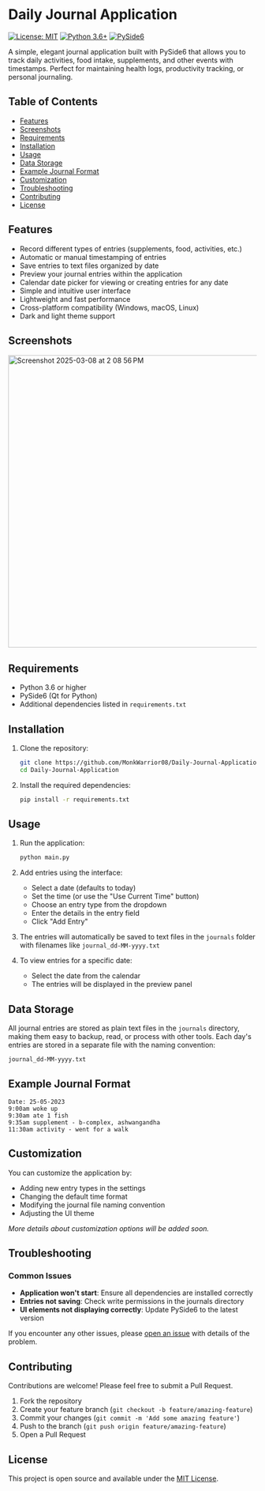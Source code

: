 # Daily Journal Application

[![License: MIT](https://img.shields.io/badge/License-MIT-yellow.svg)](https://opensource.org/licenses/MIT)
[![Python 3.6+](https://img.shields.io/badge/python-3.6+-blue.svg)](https://www.python.org/downloads/)
[![PySide6](https://img.shields.io/badge/PySide6-6.0+-green.svg)](https://wiki.qt.io/Qt_for_Python)

A simple, elegant journal application built with PySide6 that allows you to track daily activities, food intake, supplements, and other events with timestamps. Perfect for maintaining health logs, productivity tracking, or personal journaling.

## Table of Contents
- [Features](#features)
- [Screenshots](#screenshots)
- [Requirements](#requirements)
- [Installation](#installation)
- [Usage](#usage)
- [Data Storage](#data-storage)
- [Example Journal Format](#example-journal-format)
- [Customization](#customization)
- [Troubleshooting](#troubleshooting)
- [Contributing](#contributing)
- [License](#license)

## Features

- Record different types of entries (supplements, food, activities, etc.)
- Automatic or manual timestamping of entries
- Save entries to text files organized by date
- Preview your journal entries within the application
- Calendar date picker for viewing or creating entries for any date
- Simple and intuitive user interface
- Lightweight and fast performance
- Cross-platform compatibility (Windows, macOS, Linux)
- Dark and light theme support

## Screenshots

<img width="592" alt="Screenshot 2025-03-08 at 2 08 56 PM" src="https://github.com/user-attachments/assets/64b41a20-a5f3-458e-a306-6b1ef3dd7988" />

## Requirements

- Python 3.6 or higher
- PySide6 (Qt for Python)
- Additional dependencies listed in `requirements.txt`

## Installation

1. Clone the repository:
   ```bash
   git clone https://github.com/MonkWarrior08/Daily-Journal-Application.git
   cd Daily-Journal-Application
   ```

2. Install the required dependencies:
   ```bash
   pip install -r requirements.txt
   ```

## Usage

1. Run the application:
   ```bash
   python main.py
   ```

2. Add entries using the interface:
   - Select a date (defaults to today)
   - Set the time (or use the "Use Current Time" button)
   - Choose an entry type from the dropdown
   - Enter the details in the entry field
   - Click "Add Entry"

3. The entries will automatically be saved to text files in the `journals` folder with filenames like `journal_dd-MM-yyyy.txt`

4. To view entries for a specific date:
   - Select the date from the calendar
   - The entries will be displayed in the preview panel

## Data Storage

All journal entries are stored as plain text files in the `journals` directory, making them easy to backup, read, or process with other tools. Each day's entries are stored in a separate file with the naming convention:

```
journal_dd-MM-yyyy.txt
```

## Example Journal Format

```
Date: 25-05-2023
9:00am woke up
9:30am ate 1 fish
9:35am supplement - b-complex, ashwangandha
11:30am activity - went for a walk
```

## Customization

You can customize the application by:

- Adding new entry types in the settings
- Changing the default time format
- Modifying the journal file naming convention
- Adjusting the UI theme

*More details about customization options will be added soon.*

## Troubleshooting

### Common Issues

- **Application won't start**: Ensure all dependencies are installed correctly
- **Entries not saving**: Check write permissions in the journals directory
- **UI elements not displaying correctly**: Update PySide6 to the latest version

If you encounter any other issues, please [open an issue](https://github.com/yourusername/daily-journal-app/issues) with details of the problem.

## Contributing

Contributions are welcome! Please feel free to submit a Pull Request.

1. Fork the repository
2. Create your feature branch (`git checkout -b feature/amazing-feature`)
3. Commit your changes (`git commit -m 'Add some amazing feature'`)
4. Push to the branch (`git push origin feature/amazing-feature`)
5. Open a Pull Request

## License

This project is open source and available under the [MIT License](LICENSE). 
